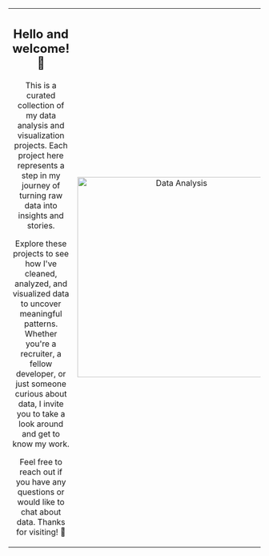 <table>
  <tr>
    <td align="Center" width="60%">
      <h2>Hello and welcome! 👋</h2>
      <p>
        This is a curated collection of my data analysis and visualization projects. Each project here represents a step in my journey of turning raw data into insights and stories.
      </p>
      <p>
        Explore these projects to see how I've cleaned, analyzed, and visualized data to uncover meaningful patterns. Whether you're a recruiter, a fellow developer, or just someone curious about data, I invite you to take a look around and get to know my work.
      </p>
      <p>
        Feel free to reach out if you have any questions or would like to chat about data. Thanks for visiting! 🚀
      </p>
    </td>
    <td align="center" width="40%">
      <img alt="Data Analysis" width="400" src="https://cdn.dribbble.com/userupload/28009276/file/original-7f5e42b060e1417584d3faddeb969963.gif">
    </td>
  </tr>
</table>

             
